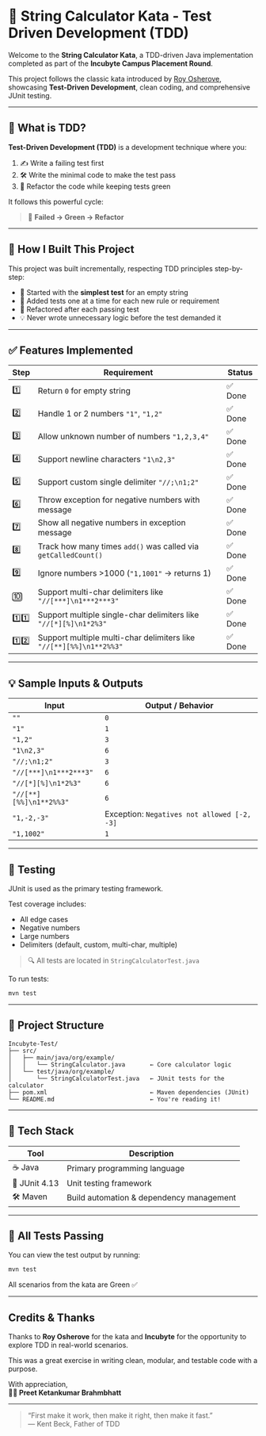 # 🧪 String Calculator Kata - Test Driven Development (TDD)

Welcome to the **String Calculator Kata**, a TDD-driven Java implementation completed as part of the **Incubyte Campus Placement Round**.

This project follows the classic kata introduced by [Roy Osherove](http://osherove.com/kata), showcasing **Test-Driven Development**, clean coding, and comprehensive JUnit testing.

---

## 📘 What is TDD?

**Test-Driven Development (TDD)** is a development technique where you:

1. ✍️ Write a failing test first  
2. 🛠️ Write the minimal code to make the test pass  
3. 🔄 Refactor the code while keeping tests green  

It follows this powerful cycle:

> 🔁 **Failed → Green → Refactor**

---

## 📐 How I Built This Project

This project was built incrementally, respecting TDD principles step-by-step:

- 🚦 Started with the **simplest test** for an empty string
- 🧪 Added tests one at a time for each new rule or requirement
- 🧹 Refactored after each passing test
- 💡 Never wrote unnecessary logic before the test demanded it

---

## ✅ Features Implemented

| Step | Requirement                                                                 | Status |
|------|-----------------------------------------------------------------------------|--------|
| 1️⃣  | Return `0` for empty string                                                 | ✅ Done |
| 2️⃣  | Handle 1 or 2 numbers `"1"`, `"1,2"`                                        | ✅ Done |
| 3️⃣  | Allow unknown number of numbers `"1,2,3,4"`                                 | ✅ Done |
| 4️⃣  | Support newline characters `"1\n2,3"`                                       | ✅ Done |
| 5️⃣  | Support custom single delimiter `"//;\n1;2"`                                | ✅ Done |
| 6️⃣  | Throw exception for negative numbers with message                          | ✅ Done |
| 7️⃣  | Show all negative numbers in exception message                             | ✅ Done |
| 8️⃣  | Track how many times `add()` was called via `getCalledCount()`             | ✅ Done |
| 9️⃣  | Ignore numbers >1000 (`"1,1001"` → returns 1)                              | ✅ Done |
| 🔟  | Support multi-char delimiters like `"//[***]\n1***2***3"`                    | ✅ Done |
| 1️⃣1️⃣ | Support multiple single-char delimiters like `"//[*][%]\n1*2%3"`         | ✅ Done |
| 1️⃣2️⃣ | Support multiple multi-char delimiters like `"//[**][%%]\n1**2%%3"`     | ✅ Done |

---

## 💡 Sample Inputs & Outputs

| Input                                | Output / Behavior                        |
|--------------------------------------|-------------------------------------------|
| `""`                                 | `0`                                       |
| `"1"`                                | `1`                                       |
| `"1,2"`                              | `3`                                       |
| `"1\n2,3"`                           | `6`                                       |
| `"//;\n1;2"`                         | `3`                                       |
| `"//[***]\n1***2***3"`               | `6`                                       |
| `"//[*][%]\n1*2%3"`                  | `6`                                       |
| `"//[**][%%]\n1**2%%3"`              | `6`                                       |
| `"1,-2,-3"`                          | Exception: `Negatives not allowed [-2, -3]` |
| `"1,1002"`                           | `1`                                       |

---

## 🧪 Testing

JUnit is used as the primary testing framework.

Test coverage includes:

- All edge cases
- Negative numbers
- Large numbers
- Delimiters (default, custom, multi-char, multiple)

> 🔍 All tests are located in `StringCalculatorTest.java`

To run tests:

```bash
mvn test
```

---

## 📁 Project Structure

```
Incubyte-Test/
├── src/
│   ├── main/java/org/example/
│   │   └── StringCalculator.java       ← Core calculator logic
│   └── test/java/org/example/
│       └── StringCalculatorTest.java   ← JUnit tests for the calculator
├── pom.xml                             ← Maven dependencies (JUnit)
└── README.md                           ← You're reading it!
```

---

## 🧱 Tech Stack

| Tool         | Description                              |
|--------------|------------------------------------------|
| ☕ Java       | Primary programming language             |
| 🧪 JUnit 4.13 | Unit testing framework                   |
| 🛠️ Maven      | Build automation & dependency management |

---

## 📸 All Tests Passing

You can view the test output by running:

```bash
mvn test
```

All scenarios from the kata are Green ✅

---

## Credits & Thanks

Thanks to **Roy Osherove** for the kata and **Incubyte** for the opportunity to explore TDD in real-world scenarios.

This was a great exercise in writing clean, modular, and testable code with a purpose.

With appreciation,  
**👨‍💻 Preet Ketankumar Brahmbhatt**

---

> “First make it work, then make it right, then make it fast.”  
> — Kent Beck, Father of TDD
